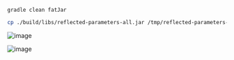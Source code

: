 

```ruby 
gradle clean fatJar
```
```bash
cp ./build/libs/reflected-parameters-all.jar /tmp/reflected-parameters-all.jar
```



![image](https://github.com/user-attachments/assets/b31a844f-5c15-4709-96bd-9276c9ff3e72)



![image](https://github.com/user-attachments/assets/730197a1-e875-4e93-b72e-eb34327247f8)
